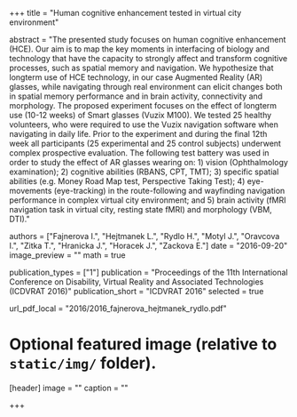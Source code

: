 +++
title = "Human cognitive enhancement tested in virtual city environment"

abstract = "The presented study focuses on human cognitive enhancement (HCE). Our aim is to map the key moments in interfacing of biology and technology that have the capacity to strongly affect and transform cognitive processes, such as spatial memory and navigation. We hypothesize that longterm use of HCE technology, in our case Augmented Reality (AR) glasses, while navigating through real environment can elicit changes both in spatial memory performance and in brain activity, connectivity and morphology. The proposed experiment focuses on the effect of longterm use (10-12 weeks) of Smart glasses (Vuzix M100). We tested 25 healthy volunteers, who were required to use the Vuzix navigation software when navigating in daily life. Prior to the experiment and during the final 12th week all participants (25 experimental and 25 control subjects) underwent complex prospective evaluation. The following test battery was used in order to study the effect of AR glasses wearing on: 1) vision (Ophthalmology examination); 2) cognitive abilities (RBANS, CPT, TMT); 3) specific spatial abilities (e.g. Money Road Map test, Perspective Taking Test); 4) eye-movements (eye-tracking) in the route-following and wayfinding navigation performance in complex virtual city environment; and 5) brain activity (fMRI navigation task in virtual city, resting state fMRI) and morphology (VBM, DTI)."

authors = ["Fajnerova I.", "Hejtmanek L.", "Rydlo H.", "Motyl J.", "Oravcova I.", "Zitka T.", "Hranicka J.", "Horacek J.", "Zackova E."]
date = "2016-09-20"
image_preview = ""
math = true

publication_types = ["1"]
publication = "Proceedings of the 11th International Conference on Disability, Virtual Reality and Associated Technologies (ICDVRAT 2016)"
publication_short = "ICDVRAT 2016"
selected = true

url_pdf_local = "2016/2016_fajnerova_hejtmanek_rydlo.pdf"

# Optional featured image (relative to `static/img/` folder).
[header]
image = ""
caption = ""

+++